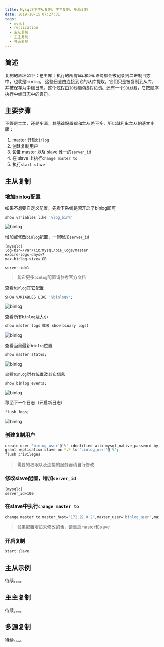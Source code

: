 ```yaml
---
title: Mysql8下主从复制、主主复制、多源复制
date: 2019-10-15 07:27:31
tags:
  - mysql
  - replication
  - 主从复制
  - 主主复制
  - 多源复制
---
```


## 简述
复制的原理如下：在主库上执行的所有`DDL`和`DML`语句都会被记录到二进制日志中，也就是`binlog`。
这些日志由连接到它的从库提取。它们只是被复制到从库，并被保存为中继日志。这个过程由`IO线程`的线程负责。还有一个`SQL线程`，它按顺序执行中继日志中的语句。

## 主要步骤
不管是主主，还是多源，其基础配置都和主从差不多，所以就列出主从的基本步骤：

1. master 开启`binlog`
2. 创建复制用户
3. 设置 master 以及 slave 惟一的`server_id`
4. 在 slave 上执行`change master to`
5. 执行`start slave`

## 主从复制

### 增加binlog配置

如果不想要自定义配置，先看下系统是否开启了binlog即可
```bash
show variables like '%log_bin%'
```
![binlog](/images/mysql8-replication/log_bin.png)

增加或修改`binlog`配置，一同增加`server_id`
```
[mysqld]
log-bin=/var/lib/mysql/bin_logs/master
expire-logs-days=7
max-binlog-size=1GB

server-id=1
```
> 其它更多`binlog`配置请参考官方文档

查看`binlog`其它配置
``` bash
SHOW VARIABLES LIKE '%binlog%';
```
![binlog](/images/mysql8-replication/bin_log.png)

查看所有`binlog`及大小
```bash
show master logs(或者 show binary logs)
```
![binlog](/images/mysql8-replication/logs.png)

查看当前最新`binlog`位置
```bash
show master status;
```
![binlog](/images/mysql8-replication/master_status.png)

查看`binlog`所有位置及其它信息
```bash
show binlog events;
```
![binlog](/images/mysql8-replication/binlog_events.png)

移至下一个日志（开启新日志）
```bash
flush logs;
```
![binlog](/images/mysql8-replication/flush_logs.png)

### 创建复制用户
```bash
create user 'binlog_user'@'%' identified with mysql_native_password by 'binlog_password';
grant replication slave on *.* to 'binlog_user'@'%';
flush privileges;
```
> 需要的权限以及连接的服务器请自行修改

### 修改slave配置，增加`server_id`
```
[mysqld]
server_id=100
```

### 在slave中执行`change master to`
```bash
change master to master_host='172.22.0.2',master_user='binlog_user',master_password='binlog_password',master_log_file='master.000013',master_log_pos=155
```

> 如果配置增加未修改的话，请重启master和slave

### 开启复制
```bash
start slave
```

## 主从示例
待续。。。。

## 主主复制
待续。。。。

## 多源复制
待续。。。。